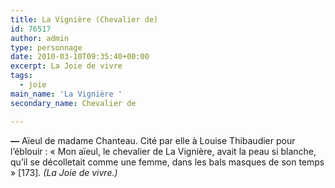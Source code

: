 ```yaml
---
title: La Vignière (Chevalier de)
id: 76517
author: admin
type: personnage
date: 2010-03-10T09:35:40+00:00
excerpt: La Joie de vivre
tags:
  - joie
main_name: 'La Vignière '
secondary_name: Chevalier de

---
```

**—** Aïeul de madame Chanteau. Cité par elle à Louise Thibaudier pour l&rsquo;éblouir : « Mon aïeul, le chevalier de La Vignière, avait la peau si blanche, qu&rsquo;il se décolletait comme une femme, dans les bals masques de son temps » [173]_. (La Joie de vivre.)_